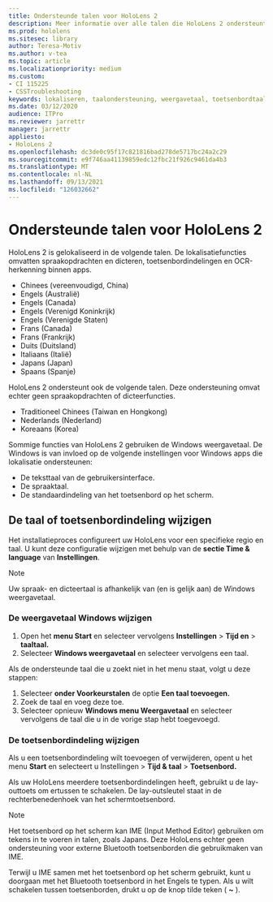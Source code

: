 ```yaml
---
title: Ondersteunde talen voor HoloLens 2
description: Meer informatie over alle talen die HoloLens 2 ondersteunt, het wijzigen van toetsenbordindelingen en het bijwerken van Windows weergavetaal.
ms.prod: hololens
ms.sitesec: library
author: Teresa-Motiv
ms.author: v-tea
ms.topic: article
ms.localizationpriority: medium
ms.custom:
- CI 115225
- CSSTroubleshooting
keywords: lokaliseren, taalondersteuning, weergavetaal, toetsenbordtaal, IME, toetsenbordindeling
ms.date: 03/12/2020
audience: ITPro
ms.reviewer: jarrettr
manager: jarrettr
appliesto:
- HoloLens 2
ms.openlocfilehash: dc3de0c95f17c821816bad278de5717bc24a2c29
ms.sourcegitcommit: e9f746aa41139859edc12fbc21f926c9461da4b3
ms.translationtype: MT
ms.contentlocale: nl-NL
ms.lasthandoff: 09/13/2021
ms.locfileid: "126032662"
---
```

# <a name="supported-languages-for-hololens-2"></a>Ondersteunde talen voor HoloLens 2

HoloLens 2 is gelokaliseerd in de volgende talen. De lokalisatiefuncties omvatten spraakopdrachten en dicteren, toetsenbordindelingen en OCR-herkenning binnen apps.

- Chinees (vereenvoudigd, China)
- Engels (Australië)
- Engels (Canada)
- Engels (Verenigd Koninkrijk)
- Engels (Verenigde Staten)
- Frans (Canada)
- Frans (Frankrijk)
- Duits (Duitsland)
- Italiaans (Italië)
- Japans (Japan)
- Spaans (Spanje)

HoloLens 2 ondersteunt ook de volgende talen. Deze ondersteuning omvat echter geen spraakopdrachten of dicteerfuncties.

- Traditioneel Chinees (Taiwan en Hongkong)
- Nederlands (Nederland)
- Koreaans (Korea)

Sommige functies van HoloLens 2 gebruiken de Windows weergavetaal. De Windows is van invloed op de volgende instellingen voor Windows apps die lokalisatie ondersteunen:

- De teksttaal van de gebruikersinterface.
- De spraaktaal.
- De standaardindeling van het toetsenbord op het scherm.

## <a name="change-the-language-or-keyboard-layout"></a>De taal of toetsenbordindeling wijzigen

Het installatieproces configureert uw HoloLens voor een specifieke regio en taal. U kunt deze configuratie wijzigen met behulp van de **sectie Time & language** van **Instellingen**.

> [!NOTE]  
> Uw spraak- en dicteertaal is afhankelijk van (en is gelijk aan) de Windows weergavetaal.

### <a name="to-change-the-windows-display-language"></a>De weergavetaal Windows wijzigen

1. Open het **menu Start** en selecteer vervolgens **Instellingen**  >  **Tijd en**  >  **taaltaal.**
2. Selecteer **Windows weergavetaal** en selecteer vervolgens een taal.  

Als de ondersteunde taal die u zoekt niet in het menu staat, volgt u deze stappen:  

1. Selecteer **onder Voorkeurstalen** de optie **Een taal toevoegen.**
2. Zoek de taal en voeg deze toe.
3. Selecteer opnieuw **Windows menu Weergavetaal** en selecteer vervolgens de taal die u in de vorige stap hebt toegevoegd.

### <a name="to-change-the-keyboard-layout"></a>De toetsenbordindeling wijzigen

Als u een toetsenbordindeling wilt toevoegen of verwijderen, opent u het menu **Start** en selecteert u Instellingen   >  **Tijd & taal**  >  **Toetsenbord.**

Als uw HoloLens meerdere toetsenbordindelingen heeft,  gebruikt u de lay-outtoets om ertussen te schakelen. De  lay-outsleutel staat in de rechterbenedenhoek van het schermtoetsenbord.

> [!NOTE]  
> Het toetsenbord op het scherm kan IME (Input Method Editor) gebruiken om tekens in te voeren in talen, zoals Japans. Deze HoloLens echter geen ondersteuning voor externe Bluetooth toetsenborden die gebruikmaken van IME.
>  
> Terwijl u IME samen met het toetsenbord op het scherm gebruikt, kunt u doorgaan met het Bluetooth toetsenbord in het Engels te typen. Als u wilt schakelen tussen toetsenborden, drukt u op de knop tilde teken ( **~** ).
